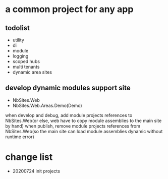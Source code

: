 # a common project for any app

## todolist

- utility
- di
- module
- logging
- scoped hubs
- multi tenants
- dynamic area sites

## develop dynamic modules support site

- NbSites.Web
- NbSites.Web.Areas.Demo(Demo)

when develop and debug, add module projects references to NbSites.Web(or else, web have to copy module assemblies to the main site by hand)
when publish, remove module projects references from NbSites.Web(so the main site can load module assemblies dynamic without runtime error)

# change list

- 20200724 init projects